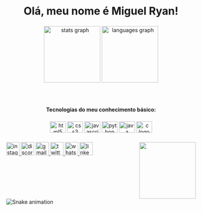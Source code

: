 <h1 align="center">Olá, meu nome é Miguel Ryan!</h1>

###

<div align="center">
  <img src="https://github-readme-stats.vercel.app/api?hide_title=false&hide_rank=false&show_icons=true&include_all_commits=true&count_private=true&disable_animations=false&theme=dracula&locale=en&hide_border=false&username=athavus" height="150" alt="stats graph"  />
  <img src="https://github-readme-stats.vercel.app/api/top-langs?locale=en&hide_title=false&layout=compact&card_width=320&langs_count=5&theme=dracula&hide_border=false&username=athavus" height="150" alt="languages graph"  />
</div>

###

<br clear="both">

<h4 align="center">Tecnologias do meu conhecimento básico:</h4>

###

<div align="center">
  <img src="https://cdn.jsdelivr.net/gh/devicons/devicon/icons/html5/html5-original.svg" height="30" width="42" alt="html5 logo"  />
  <img src="https://cdn.jsdelivr.net/gh/devicons/devicon/icons/css3/css3-original.svg" height="30" width="42" alt="css3 logo"  />
  <img src="https://cdn.jsdelivr.net/gh/devicons/devicon/icons/javascript/javascript-original.svg" height="30" width="42" alt="javascript logo"  />
  <img src="https://cdn.jsdelivr.net/gh/devicons/devicon/icons/python/python-original.svg" height="30" width="42" alt="python logo"  />
  <img src="https://cdn.jsdelivr.net/gh/devicons/devicon/icons/java/java-original.svg" height="30" width="42" alt="java logo"  />
  <img src="https://cdn.jsdelivr.net/gh/devicons/devicon/icons/c/c-original.svg" height="30" width="42" alt="c logo"  />
</div>

###

<img align="right" height="150" src="https://thumbs.gfycat.com/AdvancedReasonableElephantbeetle-max-1mb.gif"  />

###

<div align="left">
  <a href="https://www.instagram.com/1mrzin/" target="_blank">
    <img src="https://img.shields.io/static/v1?message=Instagram&logo=instagram&label=1mrzin&color=E4405F&logoColor=white&labelColor=&style=for-the-badge" height="35" alt="instagram logo"  />
  </a>
  <img src="https://img.shields.io/static/v1?message=Discord&logo=discord&label=mrzin 3849&color=7289DA&logoColor=white&labelColor=&style=for-the-badge" height="35" alt="discord logo"  />
  <a href="miguelryanfreitas@gmail.com" target="_blank">
    <img src="https://img.shields.io/static/v1?message=Gmail&logo=gmail&label=miguelryanfreitas&color=D14836&logoColor=white&labelColor=&style=for-the-badge" height="35" alt="gmail logo"  />
  </a>
  <a href="https://twitter.com/ath4vus" target="_blank">
    <img src="https://img.shields.io/static/v1?message=Twitter&logo=twitter&label=ath4vus&color=1DA1F2&logoColor=white&labelColor=&style=for-the-badge" height="35" alt="twitter logo"  />
  </a>
  <a href="https://web.whatsapp.com/send?phone=5583988864397" target="_blank">
    <img src="https://img.shields.io/static/v1?message=Whatsapp&logo=whatsapp&label=83988864397&color=25D366&logoColor=white&labelColor=&style=for-the-badge" height="35" alt="whatsapp logo"  />
  </a>
  <a href="https://www.linkedin.com/in/miguel-ryan-freitas-914504245/" target="_blank">
    <img src="https://img.shields.io/static/v1?message=LinkedIn&logo=linkedin&label=miguelryanfreitas&color=0077B5&logoColor=white&labelColor=&style=for-the-badge" height="35" alt="linkedin logo"  />
  </a>
</div>

###

<br clear="both">

<img href="https://raw.githubusercontent.com/athavus/athavus/blob/output/snake.svg" alt="Snake animation" />

###
